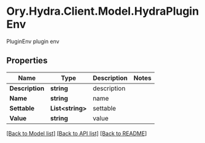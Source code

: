 # Ory.Hydra.Client.Model.HydraPluginEnv
PluginEnv plugin env

## Properties

Name | Type | Description | Notes
------------ | ------------- | ------------- | -------------
**Description** | **string** | description | 
**Name** | **string** | name | 
**Settable** | **List&lt;string&gt;** | settable | 
**Value** | **string** | value | 

[[Back to Model list]](../README.md#documentation-for-models) [[Back to API list]](../README.md#documentation-for-api-endpoints) [[Back to README]](../README.md)

